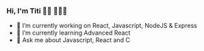 ### Hi, I'm Titi 👋🏾 👩🏾‍💻

- 🔭 I’m currently working on React, Javascript, NodeJS & Express
- 🌱 I’m currently learning Advanced React
- 💬 Ask me about Javascript, React and C


